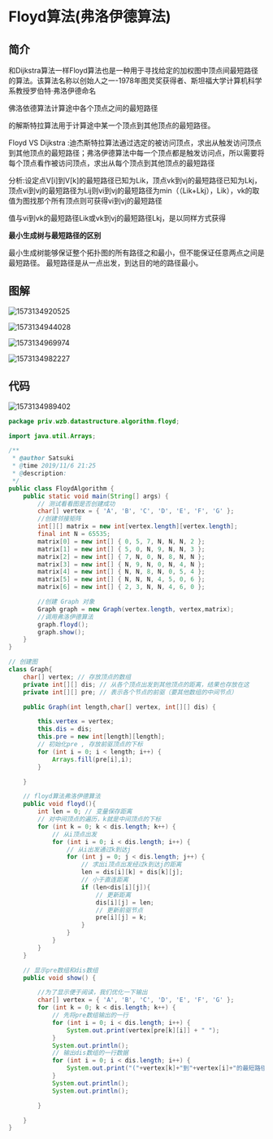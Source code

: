 # Floyd算法(弗洛伊德算法)

## 简介

和Dijkstra算法一样Floyd算法也是一种用于寻找给定的加权图中顶点间最短路径的算法。该算法名称以创始人之一-1978年图灵奖获得者、斯坦福大学计算机科学系教授罗伯特·弗洛伊德命名

佛洛依德算法计算途中各个顶点之间的最短路径

的解斯特拉算法用于计算途中某一个顶点到其他顶点的最短路径。

Floyd VS Dijkstra :迪杰斯特拉算法通过选定的被访问顶点，求出从触发访问顶点到其他顶点的最短路径；弗洛伊德算法中每一个顶点都是触发访问点，所以需要将每个顶点看作被访问顶点，求出从每个顶点到其他顶点的最短路径

分析:设定点V[i]到V[k]的最短路径已知为Lik，顶点vk到vj的最短路径已知为Lkj，顶点vi到vj的最短路径为Lij则vi到vj的最短路径为min（（Lik+Lkj），Lik），vk的取值为图找那个所有顶点则可获得vi到vj的最短路径

值与vi到vk的最短路径Lik或vk到vj的最短路径Lkj，是以同样方式获得



**最小生成树与最短路径的区别**

最小生成树能够保证整个拓扑图的所有路径之和最小，但不能保证任意两点之间是最短路径。
最短路径是从一点出发，到达目的地的路径最小。





## 图解

![1573134920525](C:\Users\DELL\AppData\Roaming\Typora\typora-user-images\1573134920525.png)

![1573134944028](C:\Users\DELL\AppData\Roaming\Typora\typora-user-images\1573134944028.png)

![1573134969974](C:\Users\DELL\AppData\Roaming\Typora\typora-user-images\1573134969974.png)

![1573134982227](C:\Users\DELL\AppData\Roaming\Typora\typora-user-images\1573134982227.png)

## 代码

![1573134989402](C:\Users\DELL\AppData\Roaming\Typora\typora-user-images\1573134989402.png)

```java
package priv.wzb.datastructure.algorithm.floyd;

import java.util.Arrays;

/**
 * @author Satsuki
 * @time 2019/11/6 21:25
 * @description:
 */
public class FloydAlgorithm {
    public static void main(String[] args) {
        // 测试看看图是否创建成功
        char[] vertex = { 'A', 'B', 'C', 'D', 'E', 'F', 'G' };
        //创建邻接矩阵
        int[][] matrix = new int[vertex.length][vertex.length];
        final int N = 65535;
        matrix[0] = new int[] { 0, 5, 7, N, N, N, 2 };
        matrix[1] = new int[] { 5, 0, N, 9, N, N, 3 };
        matrix[2] = new int[] { 7, N, 0, N, 8, N, N };
        matrix[3] = new int[] { N, 9, N, 0, N, 4, N };
        matrix[4] = new int[] { N, N, 8, N, 0, 5, 4 };
        matrix[5] = new int[] { N, N, N, 4, 5, 0, 6 };
        matrix[6] = new int[] { 2, 3, N, N, 4, 6, 0 };

        //创建 Graph 对象
        Graph graph = new Graph(vertex.length, vertex,matrix);
        //调用弗洛伊德算法
        graph.floyd();
        graph.show();
    }
}

// 创建图
class Graph{
    char[] vertex; // 存放顶点的数组
    private int[][] dis; // 从各个顶点出发到其他顶点的距离，结果也存放在这
    private int[][] pre; // 表示各个节点的前驱（要其他数组的中间节点）

    public Graph(int length,char[] vertex, int[][] dis) {

        this.vertex = vertex;
        this.dis = dis;
        this.pre = new int[length][length];
        // 初始化pre , 存放前驱顶点的下标
        for (int i = 0; i < length; i++) {
            Arrays.fill(pre[i],i);
        }

    }

    // floyd算法弗洛伊德算法
    public void floyd(){
        int len = 0; // 变量保存距离
        // 对中间顶点的遍历，k就是中间顶点的下标
        for (int k = 0; k < dis.length; k++) {
            // 从i顶点出发
            for (int i = 0; i < dis.length; i++) {
                // 从i出发通过k到达j
                for (int j = 0; j < dis.length; j++) {
                    // 求出i顶点出发经过k到达j的距离
                    len = dis[i][k] + dis[k][j];
                    // 小于直连距离
                    if (len<dis[i][j]){
                        // 更新距离
                        dis[i][j] = len;
                        // 更新前驱节点
                        pre[i][j] = k;
                    }
                }
            }
        }
    }

    // 显示pre数组和dis数组
    public void show() {

        //为了显示便于阅读，我们优化一下输出
        char[] vertex = { 'A', 'B', 'C', 'D', 'E', 'F', 'G' };
        for (int k = 0; k < dis.length; k++) {
            // 先将pre数组输出的一行
            for (int i = 0; i < dis.length; i++) {
                System.out.print(vertex[pre[k][i]] + " ");
            }
            System.out.println();
            // 输出dis数组的一行数据
            for (int i = 0; i < dis.length; i++) {
                System.out.print("("+vertex[k]+"到"+vertex[i]+"的最短路径是" + dis[k][i] + ") ");
            }
            System.out.println();
            System.out.println();

        }

    }
}
```


